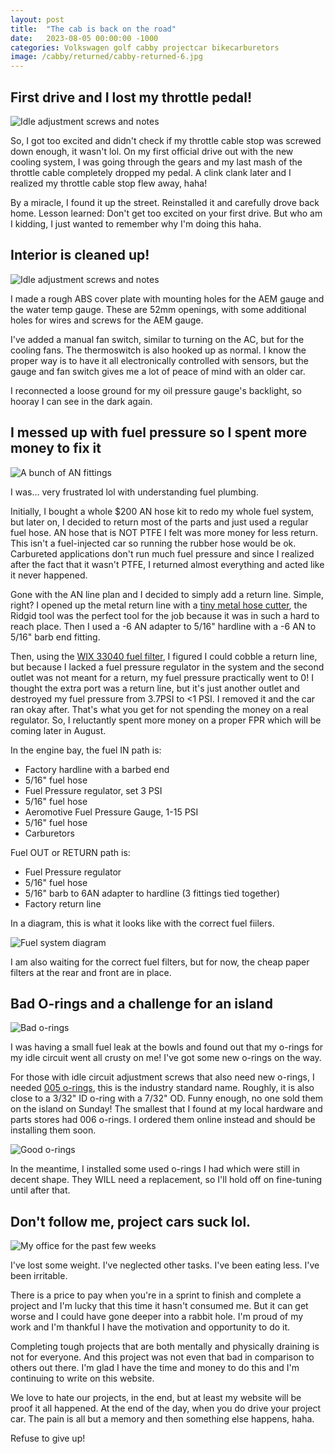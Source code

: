 ```yaml
---
layout: post
title:  "The cab is back on the road"
date:   2023-08-05 00:00:00 -1000
categories: Volkswagen golf cabby projectcar bikecarburetors
image: /cabby/returned/cabby-returned-6.jpg
---
```

## First drive and I lost my throttle pedal!

![Idle adjustment screws and notes](https://www.sudoyashi.com/assets/img/cabby/returned/returned-lostcablestop.jpg)

So, I got too excited and didn't check if my throttle cable stop was screwed down enough, it wasn't lol. On my first official drive out with the new cooling system, I was going through the gears and my last mash of the throttle cable completely dropped my pedal. A clink clank later and I realized my throttle cable stop flew away, haha!

By a miracle, I found it up the street. Reinstalled it and carefully drove back home. Lesson learned: Don't get too excited on your first drive. But who am I kidding, I just wanted to remember why I'm doing this haha.

## Interior is cleaned up!

![Idle adjustment screws and notes](https://www.sudoyashi.com/assets/img/cabby/returned/cabby-returned-5.jpg)

I made a rough ABS cover plate with mounting holes for the AEM gauge and the water temp gauge. These are 52mm openings, with some additional holes for wires and screws for the AEM gauge.

I've added a manual fan switch, similar to turning on the AC, but for the cooling fans. The thermoswitch is also hooked up as normal. I know the proper way is to have it all electronically controlled with sensors, but the gauge and fan switch gives me a lot of peace of mind with an older car.

I reconnected a loose ground for my oil pressure gauge's backlight, so hooray I can see in the dark again.

## I messed up with fuel pressure so I spent more money to fix it

![A bunch of AN fittings](https://www.sudoyashi.com/assets/img/cabby/returned/cabby-returned-7.jpg)

I was... very frustrated lol with understanding fuel plumbing.

Initially, I bought a whole $200 AN hose kit to redo my whole fuel system, but later on, I decided to return most of the parts and just used a regular fuel hose. AN hose that is NOT PTFE I felt was more money for less return. This isn't a fuel-injected car so running the rubber hose would be ok. Carbureted applications don't run much fuel pressure and since I realized after the fact that it wasn't PTFE, I returned almost everything and acted like it never happened.

Gone with the AN line plan and I decided to simply add a return line. Simple, right? I opened up the metal return line with a [tiny metal hose cutter](https://www.homedepot.com/p/RIDGID-1-4-in-to-1-1-8-in-101-Close-Quarters-Copper-Aluminum-Brass-and-Plastic-Tubing-Cutter-Multi-Use-Tubing-Tool-40617/100075014), the Ridgid tool was the perfect tool for the job because it was in such a hard to reach place. Then I used a -6 AN adapter to 5/16" hardline with a -6 AN to 5/16" barb end fitting.

Then, using the [WIX 33040 fuel filter](https://www.amazon.com/WIX-Filters-Complete-Line-Filter/dp/B000C9UJAA), I figured I could cobble a return line, but because I lacked a fuel pressure regulator in the system and the second outlet was not meant for a return, my fuel pressure practically went to 0! I thought the extra port was a return line, but it's just another outlet and destroyed my fuel pressure from 3.7PSI to <1 PSI. I removed it and the car ran okay after. That's what you get for not spending the money on a real regulator. So, I reluctantly spent more money on a proper FPR which will be coming later in August.

In the engine bay, the fuel IN path is:

- Factory hardline with a barbed end
- 5/16" fuel hose
- Fuel Pressure regulator, set 3 PSI
- 5/16" fuel hose
- Aeromotive Fuel Pressure Gauge, 1-15 PSI
- 5/16" fuel hose
- Carburetors

Fuel OUT or RETURN path is:
- Fuel Pressure regulator
- 5/16" fuel hose
- 5/16" barb to 6AN adapter to hardline (3 fittings tied together)
- Factory return line

In a diagram, this is what it looks like with the correct fuel fiilers.

![Fuel system diagram](https://www.sudoyashi.com/assets/img/cabby/returned/cabby-returned-1.jpg)


I am also waiting for the correct fuel filters, but for now, the cheap paper filters at the rear and front are in place.

## Bad O-rings and a challenge for an island

![Bad o-rings](https://www.sudoyashi.com/assets/img/cabby/returned/cabby-returned-8.jpg)

I was having a small fuel leak at the bowls and found out that my o-rings for my idle circuit went all crusty on me! I've got some new o-rings on the way.

For those with idle circuit adjustment screws that also need new o-rings, I needed [005 o-rings](https://www.marcorubber.com/o-ring-size-chart-as568.htm), this is the industry standard name. Roughly, it is also close to a 3/32" ID o-ring with a 7/32" OD. Funny enough, no one sold them on the island on Sunday! The smallest that I found at my local hardware and parts stores had 006 o-rings. I ordered them online instead and should be installing them soon.

![Good o-rings](https://www.sudoyashi.com/assets/img/cabby/returned/cabby-returned-3.jpg)

In the meantime, I installed some used o-rings I had which were still in decent shape. They WILL need a replacement, so I'll hold off on fine-tuning until after that.

## Don't follow me, project cars suck lol.

![My office for the past few weeks](https://www.sudoyashi.com/assets/img/cabby/returned/cabby-returned-4.jpg)

I've lost some weight. I've neglected other tasks. I've been eating less. I've been irritable. 

There is a price to pay when you're in a sprint to finish and complete a project and I'm lucky that this time it hasn't consumed me. But it can get worse and I could have gone deeper into a rabbit hole. I'm proud of my work and I'm thankful I have the motivation and opportunity to do it.

Completing tough projects that are both mentally and physically draining is not for everyone. And this project was not even that bad in comparison to others out there. I'm glad I have the time and money to do this and I'm continuing to write on this website.

We love to hate our projects, in the end, but at least my website will be proof it all happened. At the end of the day, when you do drive your project car. The pain is all but a memory and then something else happens, haha.

Refuse to give up!